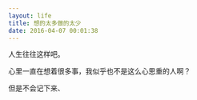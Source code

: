 ```yaml
---
layout: life
title: 想的太多做的太少
date: 2016-04-07 00:01:38
---
```


人生往往这样吧。

心里一直在想着很多事，我似乎也不是这么心思重的人啊？

但是不会记下来、
